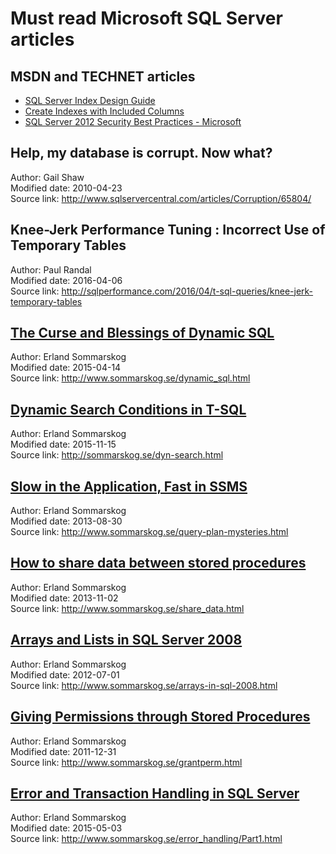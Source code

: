 # Must read Microsoft SQL Server articles


## MSDN and TECHNET articles
 - [SQL Server Index Design Guide](https://technet.microsoft.com/en-us/library/jj835095.aspx)
 - [Create Indexes with Included Columns](https://msdn.microsoft.com/en-us/library/ms190806.aspx)
 - [SQL Server 2012 Security Best Practices - Microsoft](http://download.microsoft.com/download/8/f/a/8fabacd7-803e-40fc-adf8-355e7d218f4c/sql_server_2012_security_best_practice_whitepaper_apr2012.docx)


## Help, my database is corrupt. Now what?
Author: Gail Shaw<br />
Modified date: 2010-04-23<br />
Source link: http://www.sqlservercentral.com/articles/Corruption/65804/


## Knee-Jerk Performance Tuning : Incorrect Use of Temporary Tables
Author: Paul Randal<br />
Modified date: 2016-04-06<br />
Source link: http://sqlperformance.com/2016/04/t-sql-queries/knee-jerk-temporary-tables


## [The Curse and Blessings of Dynamic SQL](http://htmlpreview.github.io/?https://github.com/ktaranov/sqlserver-kit/blob/master/Articles/The%20Curse%20and%20Blessings%20of%20Dynamic%20SQL.htm)
Author: Erland Sommarskog<br />
Modified date: 2015-04-14<br />
Source link: http://www.sommarskog.se/dynamic_sql.html


## [Dynamic Search Conditions  in T-SQL](http://htmlpreview.github.io/?https://github.com/ktaranov/sqlserver-kit/blob/master/Articles/Dynamic%20Search%20Conditions%20in%20T-SQL.htm)
Author: Erland Sommarskog<br />
Modified date: 2015-11-15<br />
Source link: http://sommarskog.se/dyn-search.html


## [Slow in the Application, Fast in SSMS](http://htmlpreview.github.io/?https://github.com/ktaranov/sqlserver-kit/blob/master/Articles/Slow%20in%20the%20Application%2C%20Fast%20in%20SSMS.htm)
Author: Erland Sommarskog<br />
Modified date: 2013-08-30<br />
Source link: http://www.sommarskog.se/query-plan-mysteries.html


## [How to share data between stored procedures](http://htmlpreview.github.io/?https://github.com/ktaranov/sqlserver-kit/blob/master/Articles/How%20to%20share%20data%20between%20stored%20procedures.htm)
Author: Erland Sommarskog<br />
Modified date: 2013-11-02<br />
Source link: http://www.sommarskog.se/share_data.html


## [Arrays and Lists in SQL Server 2008](http://htmlpreview.github.io/?https://github.com/ktaranov/sqlserver-kit/blob/master/Articles/Arrays%20and%20Lists%20in%20SQL%20Server%202008.htm)
Author: Erland Sommarskog<br />
Modified date: 2012-07-01<br />
Source link: http://www.sommarskog.se/arrays-in-sql-2008.html


## [Giving Permissions through Stored Procedures](http://htmlpreview.github.io/?https://github.com/ktaranov/sqlserver-kit/blob/master/Articles/Giving%20Permissions%20through%20Stored%20Procedures.htm)
Author: Erland Sommarskog<br />
Modified date: 2011-12-31<br />
Source link: http://www.sommarskog.se/grantperm.html


## [Error and Transaction Handling in SQL Server](http://htmlpreview.github.io/?https://github.com/ktaranov/sqlserver-kit/blob/master/Articles/Error%20and%20Transaction%20Handling%20in%20SQL%20Server.htm)
Author: Erland Sommarskog<br />
Modified date: 2015-05-03<br />
Source link: http://www.sommarskog.se/error_handling/Part1.html
